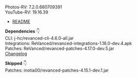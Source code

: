 Photos-RV: 7.2.0.680709391  
YouTube-RV: 19.16.39  

- [README](https://github.com/rj1007/RV-Apps-for-Anantam/blob/main/README.md)  

**Dependencies** 👇  
CLI: j-hc/revanced-cli-4.6.0-all.jar  
Integrations: ReVanced/revanced-integrations-1.16.0-dev.4.apk  
Patches: ReVanced/revanced-patches-4.17.0-dev.5.jar  
[Changelog](https://github.com/ReVanced/revanced-patches/releases/tag/v4.17.0-dev.5)  

**Skipped** 👇  
Patches: inotia00/revanced-patches-4.15.1-dev.1.jar    
